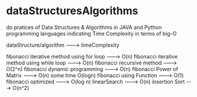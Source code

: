 # dataStructuresAlgorithms
do pratices of Data Structures & Algorithms
in JAVA and Python programming languages
indicating Time Complexity in terms of big-O


dataStructure/algorithm                              --->        timeComplexity

fibonacci iterative method using for loop            --->           O(n)
fibonacci iterative method using while loop          --->           O(n)
fibonacci recursive method                           --->           O(2^n)
fibonacci dynamic programming                        --->           O(n)
fibonacci Power of Matrix                            --->           O(n) some time O(logn)
fibonacci using Function                             --->           O(1)
fibonacci optimized                                  --->           O(log n)
linearSearch                                         --->           O(n)
insertion Sort                                       --->           O(n^2)
